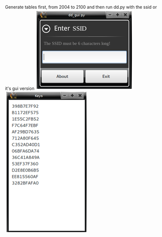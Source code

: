Generate tables first, from 2004 to 2100 and then run dd.py with the ssid or it's gui version
<img src="img/4.png" alt="" /><img src="img/5.png" alt="" />